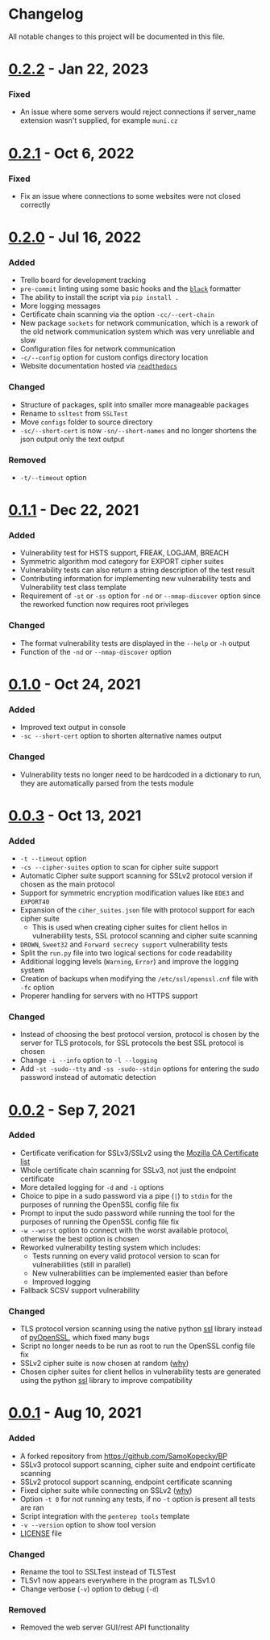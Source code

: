 # Changelog

All notable changes to this project will be documented in this file.

# [0.2.2](https://github.com0/SamoKopecky/ssltest/compare/v0.2.1...v0.2.2) - Jan 22, 2023

### Fixed
- An issue where some servers would reject connections if server_name extension wasn't supplied, for example `muni.cz`

# [0.2.1](https://github.com0/SamoKopecky/ssltest/compare/v0.2.0...v0.2.1) - Oct 6, 2022

### Fixed
- Fix an issue where connections to some websites were not closed correctly

# [0.2.0](https://github.com0/SamoKopecky/ssltest/compare/v0.1.1...v0.2.0) - Jul 16, 2022
### Added

- Trello board for development tracking
- `pre-commit` linting using some basic hooks and the [`black`](https://github.com/psf/black) formatter
- The ability to install the script via `pip install .`
- More logging messages
- Certificate chain scanning via the option `-cc/--cert-chain`
- New package `sockets` for network communication, which is a rework of the old network communication system which was very unreliable and slow
- Configuration files for network communication
- `-c/--config` option for custom configs directory location
- Website documentation hosted via [`readthedocs`](https://readthedocs.org/)

### Changed

- Structure of packages, split into smaller more manageable packages
- Rename to `ssltest` from `SSLTest`
- Move `configs` folder to source directory
- `-sc/--short-cert` is now `-sn/--short-names` and no longer shortens the json output only the text output


### Removed

- `-t/--timeout` option


# [0.1.1](https://github.com/SamoKopecky/ssltest/compare/v0.1.0...v0.1.1) - Dec 22, 2021
### Added
- Vulnerability test for HSTS support, FREAK, LOGJAM, BREACH
- Symmetric algorithm mod category for EXPORT cipher suites
- Vulnerability tests can also return a string description of the test result
- Contributing information for implementing new vulnerability tests and Vulnerability test class template
- Requirement of `-st` or `-ss` option for `-nd` or `--nmap-discover` option since the reworked function now requires
root privileges

### Changed
- The format vulnerability tests are displayed in the `--help` or `-h` output
- Function of the `-nd` or `--nmap-discover` option

# [0.1.0](https://github.com/SamoKopecky/ssltest/compare/v0.0.3...v0.1.0) - Oct 24, 2021

### Added
- Improved text output in console
- `-sc --short-cert` option to shorten alternative names output

### Changed
- Vulnerability tests no longer need to be hardcoded in a dictionary to run, they are automatically parsed
from the tests module

# [0.0.3](https://github.com/SamoKopecky/ssltest/compare/v0.0.2...v0.0.3) - Oct 13, 2021

### Added

- `-t --timeout` option
- `-cs --cipher-suites` option to scan for cipher suite support
- Automatic Cipher suite support scanning for SSLv2 protocol version if chosen as the main protocol
- Support for symmetric encryption modification values like `EDE3` and `EXPORT40`
- Expansion of the `ciher_suites.json` file with protocol support for each cipher suite
    - This is used when creating cipher suites for client hellos in vulnerability tests, SSL protocol scanning and
      cipher suite scanning
- `DROWN`, `Sweet32` and `Forward secrecy support` vulnerability tests
- Split the `run.py` file into two logical sections for code readability
- Additional logging levels (`Warning`, `Error`) and improve the logging system
- Creation of backups when modifying the `/etc/ssl/openssl.cnf` file with `-fc` option
- Properer handling for servers with no HTTPS support

### Changed

- Instead of choosing the best protocol version, protocol is chosen by the server for TLS protocols, for SSL protocols
  the best SSL protocol is chosen
- Change `-i --info` option to `-l --logging`
- Add `-st -sudo--tty` and `-ss -sudo--stdin` options for entering the sudo password instead of automatic detection

# [0.0.2](https://github.com/SamoKopecky/ssltest/compare/v0.0.1...v0.0.2) - Sep 7, 2021

### Added

- Certificate verification for SSLv3/SSLv2 using
  the [Mozilla CA Certificate list](https://wiki.mozilla.org/CA/Included_Certificates)
- Whole certificate chain scanning for SSLv3, not just the endpoint certificate
- More detailed logging for `-d` and `-i` options
- Choice to pipe in a sudo password via a pipe (`|`) to `stdin` for the purposes of running the OpenSSL config file fix
- Prompt to input the sudo password while running the tool for the purposes of running the OpenSSL config file fix
- `-w --worst` option to connect with the worst available protocol, otherwise the best option is chosen
- Reworked vulnerability testing system which includes:
    - Tests running on every valid protocol version to scan for vulnerabilities (still in parallel)
    - New vulnerabilities can be implemented easier than before
    - Improved logging
- Fallback SCSV support vulnerability

### Changed

- TLS protocol version scanning using the native python [ssl](https://docs.python.org/3/library/ssl.html) library
  instead of [pyOpenSSL](https://www.pyopenssl.org/en/stable/), which fixed many bugs
- Script no longer needs to be run as root to run the OpenSSL config file fix
- SSLv2 cipher suite is now chosen at
  random ([why](https://github.com/SamoKopecky/ssltest/commit/cbc230ddffbf07a900345533fbea823cdcc36de5))
- Chosen cipher suites for client hellos in vulnerability tests are generated using the
  python [ssl](https://docs.python.org/3/library/ssl.html) library to improve compatibility

# [0.0.1](https://github.com/SamoKopecky/ssltest/releases/tag/v0.0.1) - Aug 10, 2021

### Added

- A forked repository from https://github.com/SamoKopecky/BP
- SSLv3 protocol support scanning, cipher suite and endpoint certificate scanning
- SSLv2 protocol support scanning, endpoint certificate scanning
- Fixed cipher suite while connecting on
  SSLv2 ([why](https://github.com/SamoKopecky/ssltest/commit/7140c464696112cefb63862961f82adee043ca38))
- Option `-t 0` for not running any tests, if no `-t` option is present all tests are ran
- Script integration with the `penterep tools` template
- `-v --version` option to show tool version
- [LICENSE](LICENSE) file

### Changed

- Rename the tool to SSLTest instead of TLSTest
- TLSv1 now appears everywhere in the program as TLSv1.0
- Change verbose (`-v`) option to debug (`-d`)

### Removed

- Removed the web server GUI/rest API functionality
